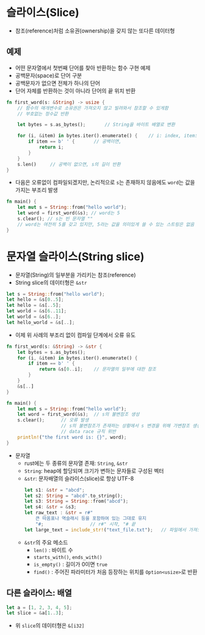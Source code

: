 # 슬라이스(Slice)
* 참조(reference)처럼 소유권(ownership)을 갖지 않는 또다른 데이터형

## 예제
* 어떤 문자열에서 첫번째 단어를 찾아 반환하는 함수 구현 예제
* 공백문자(space)로 단어 구분
* 공백문자가 없으면 전체가 하나의 단어
* 단어 자체를 반환하는 것이 아니라 단어의 끝 위치 반환
```rust
fn first_word(s: &String) -> usize {
    // 함수의 매개변수로 소유권은 가져오지 않고 빌려와서 참조할 수 있게함
    // 부호없는 정수값 반환

    let bytes = s.as_bytes();       // String을 바이트 배열로 변환

    for (i, &item) in bytes.iter().enumerate() {    // i: index, item: 해당 데이터 참조
        if item == b' ' {       // 공백이면,
            return i;
        }
    }
    s.len()     // 공백이 없으면, s의 길이 반환
}
```
* 다음은 오류없이 컴파일되겠지만, 논리적으로 `s`는 존재하지 않음에도 `word`는 값을 가지는 부조리 발생
```rust
fn main() {
    let mut s = String::from("hello world");
    let word = first_word(&s); // word는 5
    s.clear(); // s는 빈 문자열 ""
    // word는 여전히 5를 갖고 있지만, 5라는 값을 의미있게 쓸 수 있는 스트링은 없음
}
```

# 문자열 슬라이스(String slice)
* 문자열(String)의 일부분을 가리키는 참조(reference)
* String slice의 데이터형은 `&str`
```rust
let s = String::from("hello world");
let hello = &s[0..5];
let hello = &s[..5];
let world = &s[6..11];
let world = &s[6..];
let hello_world = &s[..];
```
* 이제 위 사례의 부조리 없이 컴파일 단계에서 오류 유도
```rust
fn first_word(s: &String) -> &str {
    let bytes = s.as_bytes();
    for (i, &item) in bytes.iter().enumerate() {
        if item == b' ' {
            return &s[0..i];    // 문자열의 일부에 대한 참조
        }
    }
    &s[..]
}

fn main() {
    let mut s = String::from("hello world");
    let word = first_word(&s);  // s의 불변참조 생성
    s.clear();      // 오류 발생
                    // s의 불변참조가 존재하는 상황에서 s 변경을 위해 가변참조 생성
                    // data race 규칙 위반
    println!("the first word is: {}", word);
}
```

* 문자열
  - rust에는 두 종류의 문자열 존재: `String`, `&str`
  - `String`: heap에 할당되며 크기가 변하는 문자들로 구성된 벡터
  - `&str`: 문자배열의 슬라이스(slice)로 항상 UTF-8
    ```rust
    let s1: &str = "abcd";
    let s2: String = "abcd".to_string();
    let s3: String = String::from("abcd");
    let s4: &str = &s3;
    let raw_text : &str = r#"
        큰 따옴표나 역슬래시 등을 포함하여 있는 그대로 유지
        "#;                 // r#" 시작, "# 끝
    let large_text = include_str!("text_file.txt");   // 파일에서 가져오는 매크로 include_str!
    ```
  - `&str`의 주요 메소드
    * `len()` : 바이트 수
    * `starts_with()`, `ends_with()`
    * `is_empty()` : 길이가 0이면 `true`
    * `find()` : 주어진 파라미터가 처음 등장하는 위치를 `Option<usize>`로 반환

## 다른 슬라이스: 배열
```rust
let a = [1, 2, 3, 4, 5];
let slice = &a[1..3];
```
* 위 `slice`의 데이터형은 `&[i32]`
